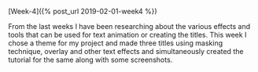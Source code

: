 [Week-4]({% post_url 2019-02-01-week4 %})

From the last weeks I have been researching about the various effects and tools that can be used for text animation or creating the titles. This week I chose a theme for my project and made three titles using masking technique, overlay and other text effects and simultaneously created the tutorial for the same along with some screenshots. 
